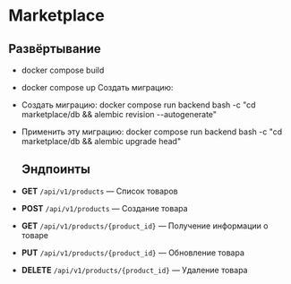 # Marketplace

  ##  Развёртывание
- docker compose build
- docker compose up
  Создать миграцию:
- Создать миграцию:
  docker compose run backend bash -c "cd marketplace/db && alembic revision --autogenerate"
  
- Применить эту миграцию: docker compose run backend bash -c "cd marketplace/db && alembic upgrade head"

  ## Эндпоинты

- **GET** `/api/v1/products` — Список товаров
- **POST** `/api/v1/products` — Создание товара
- **GET** `/api/v1/products/{product_id}` — Получение информации о товаре
- **PUT** `/api/v1/products/{product_id}` — Обновление товара
- **DELETE** `/api/v1/products/{product_id}` — Удаление товара
